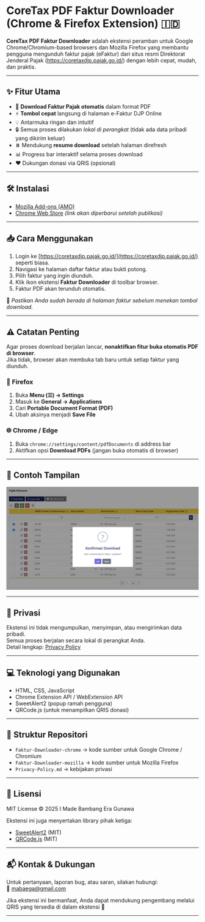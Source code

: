# CoreTax PDF Faktur Downloader (Chrome & Firefox Extension) 🇮🇩

**CoreTax PDF Faktur Downloader** adalah ekstensi peramban untuk Google Chrome/Chromium-based browsers dan Mozilla Firefox yang membantu pengguna mengunduh faktur pajak (eFaktur) dari situs resmi Direktorat Jenderal Pajak (https://coretaxdjp.pajak.go.id/) dengan lebih cepat, mudah, dan praktis.

---

## ✨ Fitur Utama

- 🧾 **Download Faktur Pajak otomatis** dalam format PDF
- ⚡ **Tombol cepat** langsung di halaman e-Faktur DJP Online
- 💡 Antarmuka ringan dan intuitif
- 🔒 Semua proses dilakukan *lokal di perangkat* (tidak ada data pribadi yang dikirim keluar)
- ⏸️ Mendukung **resume download** setelah halaman direfresh
- 📊 Progress bar interaktif selama proses download
- ❤️ Dukungan donasi via QRIS (opsional)

---

## 🛠️ Instalasi

- [Mozilla Add-ons (AMO)](https://addons.mozilla.org/addon/free-coretax-faktur-downloader/)  
- [Chrome Web Store](#) *(link akan diperbarui setelah publikasi)*

---

## 📥 Cara Menggunakan

1. Login ke [https://coretaxdjp.pajak.go.id/](https://coretaxdjp.pajak.go.id/) seperti biasa.
2. Navigasi ke halaman daftar faktur atau bukti potong.
3. Pilih faktur yang ingin diunduh.
4. Klik ikon ekstensi **Faktur Downloader** di toolbar browser.
5. Faktur PDF akan terunduh otomatis.

📌 *Pastikan Anda sudah berada di halaman faktur sebelum menekan tombol download.*

---

## ⚠️ Catatan Penting

Agar proses download berjalan lancar, **nonaktifkan fitur buka otomatis PDF di browser**.  
Jika tidak, browser akan membuka tab baru untuk setiap faktur yang diunduh.

### 🦊 Firefox
1. Buka **Menu (☰) → Settings**  
2. Masuk ke **General → Applications**  
3. Cari **Portable Document Format (PDF)**  
4. Ubah aksinya menjadi **Save File**  

### 🌐 Chrome / Edge
1. Buka `chrome://settings/content/pdfDocuments` di address bar  
2. Aktifkan opsi **Download PDFs** (jangan buka otomatis di browser)  

---

## 🧾 Contoh Tampilan

![screenshot](View01.png)

---

## 🔐 Privasi

Ekstensi ini tidak mengumpulkan, menyimpan, atau mengirimkan data pribadi.  
Semua proses berjalan secara lokal di perangkat Anda.  
Detail lengkap: [Privacy Policy](Privacy-Policy.md)

---

## 💻 Teknologi yang Digunakan

- HTML, CSS, JavaScript
- Chrome Extension API / WebExtension API
- SweetAlert2 (popup ramah pengguna)
- QRCode.js (untuk menampilkan QRIS donasi)

---

## 📂 Struktur Repositori

- `Faktur-Downloader-chrome` → kode sumber untuk Google Chrome / Chromium  
- `Faktur-Downloader-mozilla` → kode sumber untuk Mozilla Firefox  
- `Privacy-Policy.md` → kebijakan privasi  

---

## 🧾 Lisensi

MIT License © 2025 I Made Bambang Era Gunawa  

Ekstensi ini juga menyertakan library pihak ketiga:  
- [SweetAlert2](https://sweetalert2.github.io/) (MIT)  
- [QRCode.js](https://github.com/davidshimjs/qrcodejs) (MIT)  

---

## 📬 Kontak & Dukungan

Untuk pertanyaan, laporan bug, atau saran, silakan hubungi:  
📧 [mabaega@gmail.com](mailto:mabaega@gmail.com)

Jika ekstensi ini bermanfaat, Anda dapat mendukung pengembang melalui QRIS yang tersedia di dalam ekstensi 🙏

---

